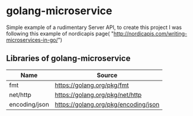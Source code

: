 # golang-microservice
Simple example of a rudimentary Server API, to create this project I was following this example of nordicapis page( "http://nordicapis.com/writing-microservices-in-go/")

## Libraries of golang-microservice
|Name|Source|
|----|------|
| fmt | https://golang.org/pkg/fmt |
| net/http | https://golang.org/pkg/net/http |
| encoding/json | https://golang.org/pkg/encoding/json |
